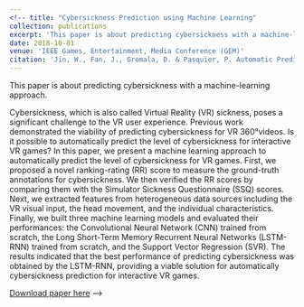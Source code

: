 ```yaml
---
<!-- title: "Cybersickness Prediction using Machine Learning"
collection: publications
excerpt: 'This paper is about predicting cybersickness with a machine-learning approach.'
date: 2018-10-01
venue: 'IEEE Games, Entertainment, Media Conference (GEM)'
citation: 'Jin, W., Fan, J., Gromala, D. & Pasquier, P. Automatic Prediction of Cybersickness for Virtual Reality Games. in 2018 IEEE Games, Entertainment, Media Conference (GEM) 1–9 (IEEE, 2018). doi:10.1109/GEM.2018.8516469'
---
```


This paper is about predicting cybersickness with a machine-learning approach.

Cybersickness, which is also called Virtual Reality (VR) sickness, poses a significant challenge to the VR user experience. Previous work demonstrated the viability of predicting cybersickness for VR 360°videos. Is it possible to automatically predict the level of cybersickness for interactive VR games? In this paper, we present a machine learning approach to automatically predict the level of cybersickness for VR games. First, we proposed a novel ranking-rating (RR) score to measure the ground-truth annotations for cybersickness. We then verified the RR scores by comparing them with the Simulator Sickness Questionnaire (SSQ) scores. Next, we extracted features from heterogeneous data sources including the VR visual input, the head movement, and the individual characteristics. Finally, we built three machine learning models and evaluated their performances: the Convolutional Neural Network (CNN) trained from scratch, the Long Short-Term Memory Recurrent Neural Networks (LSTM-RNN) trained from scratch, and the Support Vector Regression (SVR). The results indicated that the best performance of predicting cybersickness was obtained by the LSTM-RNN, providing a viable solution for automatically cybersickness prediction for interactive VR games.

[Download paper here](http://weinajin.github.io/files/cybersickness_ml_JIN.pdf) -->
